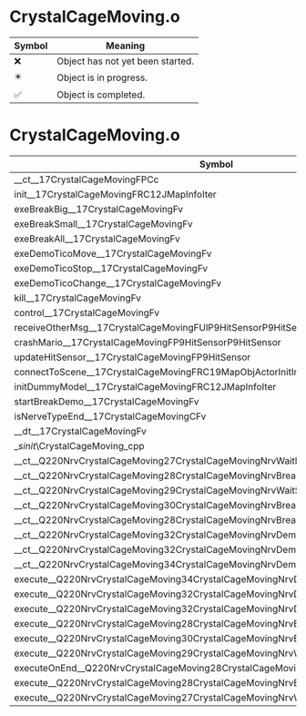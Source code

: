 # CrystalCageMoving.o
| Symbol | Meaning 
| ------------- | ------------- 
| :x: | Object has not yet been started. 
| :eight_pointed_black_star: | Object is in progress. 
| :white_check_mark: | Object is completed. 


# CrystalCageMoving.o
| Symbol | Decompiled? |
| ------------- | ------------- |
| __ct__17CrystalCageMovingFPCc | :white_check_mark: |
| init__17CrystalCageMovingFRC12JMapInfoIter | :white_check_mark: |
| exeBreakBig__17CrystalCageMovingFv | :white_check_mark: |
| exeBreakSmall__17CrystalCageMovingFv | :white_check_mark: |
| exeBreakAll__17CrystalCageMovingFv | :white_check_mark: |
| exeDemoTicoMove__17CrystalCageMovingFv | :white_check_mark: |
| exeDemoTicoStop__17CrystalCageMovingFv | :white_check_mark: |
| exeDemoTicoChange__17CrystalCageMovingFv | :white_check_mark: |
| kill__17CrystalCageMovingFv | :white_check_mark: |
| control__17CrystalCageMovingFv | :white_check_mark: |
| receiveOtherMsg__17CrystalCageMovingFUlP9HitSensorP9HitSensor | :white_check_mark: |
| crashMario__17CrystalCageMovingFP9HitSensorP9HitSensor | :white_check_mark: |
| updateHitSensor__17CrystalCageMovingFP9HitSensor | :white_check_mark: |
| connectToScene__17CrystalCageMovingFRC19MapObjActorInitInfo | :white_check_mark: |
| initDummyModel__17CrystalCageMovingFRC12JMapInfoIter | :white_check_mark: |
| startBreakDemo__17CrystalCageMovingFv | :white_check_mark: |
| isNerveTypeEnd__17CrystalCageMovingCFv | :white_check_mark: |
| __dt__17CrystalCageMovingFv | :white_check_mark: |
| __sinit_\CrystalCageMoving_cpp | :white_check_mark: |
| __ct__Q220NrvCrystalCageMoving27CrystalCageMovingNrvWaitBigFv | :white_check_mark: |
| __ct__Q220NrvCrystalCageMoving28CrystalCageMovingNrvBreakBigFv | :white_check_mark: |
| __ct__Q220NrvCrystalCageMoving29CrystalCageMovingNrvWaitSmallFv | :white_check_mark: |
| __ct__Q220NrvCrystalCageMoving30CrystalCageMovingNrvBreakSmallFv | :white_check_mark: |
| __ct__Q220NrvCrystalCageMoving28CrystalCageMovingNrvBreakAllFv | :white_check_mark: |
| __ct__Q220NrvCrystalCageMoving32CrystalCageMovingNrvDemoTicoMoveFv | :white_check_mark: |
| __ct__Q220NrvCrystalCageMoving32CrystalCageMovingNrvDemoTicoStopFv | :white_check_mark: |
| __ct__Q220NrvCrystalCageMoving34CrystalCageMovingNrvDemoTicoChangeFv | :white_check_mark: |
| execute__Q220NrvCrystalCageMoving34CrystalCageMovingNrvDemoTicoChangeCFP5Spine | :white_check_mark: |
| execute__Q220NrvCrystalCageMoving32CrystalCageMovingNrvDemoTicoStopCFP5Spine | :white_check_mark: |
| execute__Q220NrvCrystalCageMoving32CrystalCageMovingNrvDemoTicoMoveCFP5Spine | :white_check_mark: |
| execute__Q220NrvCrystalCageMoving28CrystalCageMovingNrvBreakAllCFP5Spine | :white_check_mark: |
| execute__Q220NrvCrystalCageMoving30CrystalCageMovingNrvBreakSmallCFP5Spine | :white_check_mark: |
| execute__Q220NrvCrystalCageMoving29CrystalCageMovingNrvWaitSmallCFP5Spine | :white_check_mark: |
| executeOnEnd__Q220NrvCrystalCageMoving28CrystalCageMovingNrvBreakBigCFP5Spine | :white_check_mark: |
| execute__Q220NrvCrystalCageMoving28CrystalCageMovingNrvBreakBigCFP5Spine | :white_check_mark: |
| execute__Q220NrvCrystalCageMoving27CrystalCageMovingNrvWaitBigCFP5Spine | :white_check_mark: |
